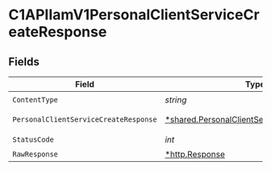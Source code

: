# C1APIIamV1PersonalClientServiceCreateResponse


## Fields

| Field                                                                                                     | Type                                                                                                      | Required                                                                                                  | Description                                                                                               |
| --------------------------------------------------------------------------------------------------------- | --------------------------------------------------------------------------------------------------------- | --------------------------------------------------------------------------------------------------------- | --------------------------------------------------------------------------------------------------------- |
| `ContentType`                                                                                             | *string*                                                                                                  | :heavy_check_mark:                                                                                        | N/A                                                                                                       |
| `PersonalClientServiceCreateResponse`                                                                     | [*shared.PersonalClientServiceCreateResponse](../../models/shared/personalclientservicecreateresponse.md) | :heavy_minus_sign:                                                                                        | Successful response                                                                                       |
| `StatusCode`                                                                                              | *int*                                                                                                     | :heavy_check_mark:                                                                                        | N/A                                                                                                       |
| `RawResponse`                                                                                             | [*http.Response](https://pkg.go.dev/net/http#Response)                                                    | :heavy_minus_sign:                                                                                        | N/A                                                                                                       |